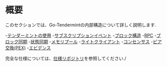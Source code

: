 # 概要

このセクションでは、Go-Tendermintの内部構造について詳しく説明します.

-[テンダーミントの使用](./using-tendermint.md)
-[サブスクリプションイベント](./subscription.md)
-[ブロック構造](./block-structure.md)
-[RPC](./rpc.md)
-[ブロック同期](./block-sync/README.md)
-[状態同期](./state-sync/README.md)
-[メモリプール](./mempool/README.md)
-[ライトクライアント](./light-client.md)
-[コンセンサス](./consensus/README.md)
-[ピア交換(PEX)](./pex/README.md)
-[エビデンス](./evidence/README.md)

完全な仕様については、[仕様リポジトリ](https://github.com/tendermint/spec)を参照してください./
